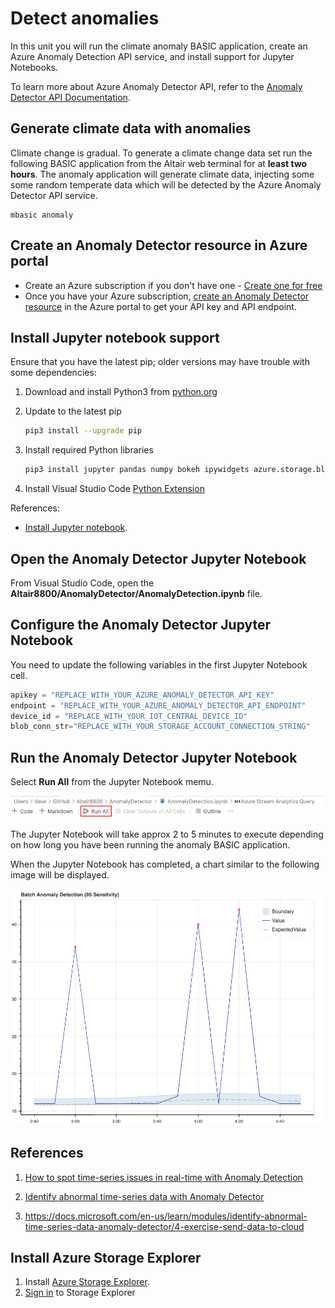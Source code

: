 # Detect anomalies

In this unit you will run the climate anomaly BASIC application, create an Azure Anomaly Detection API service, and install support for Jupyter Notebooks.

To learn more about Azure Anomaly Detector API, refer to the [Anomaly Detector API Documentation](https://docs.microsoft.com/azure/cognitive-services/anomaly-detector/).

## Generate climate data with anomalies

Climate change is gradual. To generate a climate change data set run the following BASIC application from the Altair web terminal for at **least two hours**. The anomaly application will generate climate data, injecting some some random temperate data which will be detected by the Azure Anomaly Detector API service.

```cpm
mbasic anomaly
```

## Create an Anomaly Detector resource in Azure portal

- Create an Azure subscription if you don't have one - [Create one for free](https://azure.microsoft.com/free/cognitive-services)
- Once you have your Azure subscription, [create an Anomaly Detector resource](https://portal.azure.com/#create/Microsoft.CognitiveServicesAnomalyDetector) in the Azure portal to get your API key and API endpoint.

## Install Jupyter notebook support

Ensure that you have the latest pip; older versions may have trouble with some dependencies:

1. Download and install Python3 from [python.org](https://www.python.org/)

1. Update to the latest pip

    ```bash
    pip3 install --upgrade pip
    ```

1. Install required Python libraries

    ```bash
    pip3 install jupyter pandas numpy bokeh ipywidgets azure.storage.blob matplotlib
    ```

1. Install Visual Studio Code [Python Extension](https://marketplace.visualstudio.com/items?itemName=ms-python.python)

References:

- [Install Jupyter notebook](https://docs.jupyter.org/en/latest/install/notebook-classic.html).

## Open the Anomaly Detector Jupyter Notebook

From Visual Studio Code, open the **Altair8800/AnomalyDetector/AnomalyDetection.ipynb** file.

## Configure the Anomaly Detector Jupyter Notebook

You need to update the following variables in the first Jupyter Notebook cell.

```python
apikey = "REPLACE_WITH_YOUR_AZURE_ANOMALY_DETECTOR_API_KEY"
endpoint = "REPLACE_WITH_YOUR_AZURE_ANOMALY_DETECTOR_API_ENDPOINT"
device_id = "REPLACE_WITH_YOUR_IOT_CENTRAL_DEVICE_ID"
blob_conn_str="REPLACE_WITH_YOUR_STORAGE_ACCOUNT_CONNECTION_STRING"
```

## Run the Anomaly Detector Jupyter Notebook

Select **Run All** from the Jupyter Notebook memu.

![The image shows where the Run All button is displayed in VS Code](img/JupyterNotebookRun.png)

The Jupyter Notebook will take approx 2 to 5 minutes to execute depending on how long you have been running the anomaly BASIC application.

When the Jupyter Notebook has completed, a chart similar to the following image will be displayed.

![The image shows the output from from running the Anomaly Detector Jupyter Notebook.](img/bokeh_plot.png)

## References

1. [How to spot time-series issues in real-time with Anomaly Detection](https://techcommunity.microsoft.com/t5/ai-cognitive-services-blog/how-to-spot-time-series-issues-in-real-time-with-anomaly/ba-p/3246001)

1. [Identify abnormal time-series data with Anomaly Detector](https://docs.microsoft.com/en-us/learn/modules/identify-abnormal-time-series-data-anomaly-detector/)

1. https://docs.microsoft.com/en-us/learn/modules/identify-abnormal-time-series-data-anomaly-detector/4-exercise-send-data-to-cloud

## Install Azure Storage Explorer

1. Install [Azure Storage Explorer](https://docs.microsoft.com/azure/vs-azure-tools-storage-manage-with-storage-explorer).
1. [Sign in](https://docs.microsoft.com/azure/storage/common/storage-explorer-sign-in) to Storage Explorer
